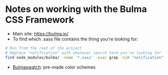 # Notes on working with the Bulma CSS Framework
* Main site: https://bulma.io/
* To find which .sass file contains the thing you're looking for:

```bash
# Run from the root of the project
# Replace "notification" with whatever search term you're looking for
find node_modules/bulma/ -name '*.sass' -exec grep -niH "notification" {} \;
```
* [Bulmaswatch](https://jenil.github.io/bulmaswatch/): pre-made color schemes
